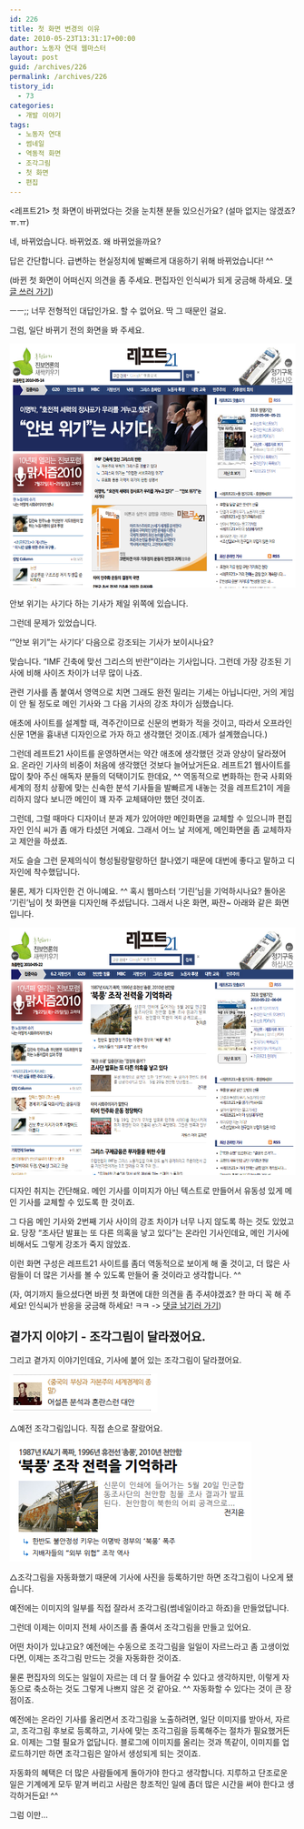 ```yaml
---
id: 226
title: 첫 화면 변경의 이유
date: 2010-05-23T13:31:17+00:00
author: 노동자 연대 웹마스터
layout: post
guid: /archives/226
permalink: /archives/226
tistory_id:
  - 73
categories:
  - 개발 이야기
tags:
  - 노동자 연대
  - 썸네일
  - 역동적 화면
  - 조각그림
  - 첫 화면
  - 편집
---
```

&lt;레프트21> 첫 화면이 바뀌었다는 것을 눈치챈 분들 있으신가요? (설마 없지는 않겠죠? ㅠ.ㅠ)

네, 바뀌었습니다. 바뀌었죠. 왜 바뀌었을까요?

답은 간단합니다. 급변하는 현실정치에 발빠르게 대응하기 위해 바뀌었습니다! ^^

(바뀐 첫 화면이 어떠신지 의견을 좀 주세요. 편집자인 인식씨가 되게 궁금해 하세요. <a href="#writeComment" target="_self">댓글 쓰러 가기</a>)

ㅡㅡ;; 너무 전형적인 대답인가요. 할 수 없어요. 딱 그 때문인 걸요.

그럼, 일단 바뀌기 전의 화면을 봐 주세요.

<img class="aligncenter" alt="" src="/wp-content/uploads/1/cfile26.uf.1803FE544D08475A2AEA08.png" width="580" height="430" />

안보 위기는 사기다 하는 기사가 제일 위쪽에 있습니다.

그런데 문제가 있었습니다.

‘”안보 위기”는 사기다’ 다음으로 강조되는 기사가 보이시나요?

맞습니다. “IMF 긴축에 맞선 그리스의 반란”이라는 기사입니다. 그런데 가장 강조된 기사에 비해 사이즈 차이가 너무 많이 나죠.

관련 기사를 좀 붙여서 영역으로 치면 그래도 완전 밀리는 기세는 아닙니다만, 거의 게임이 안 될 정도로 메인 기사와 그 다음 기사의 강조 차이가 심했습니다.

애초에 사이트를 설계할 때, 격주간이므로 신문의 변화가 적을 것이고, 따라서 오프라인 신문 1면을 흉내낸 디자인으로 가자 하고 생각했던 것이죠.(제가 설계했습니다.)

그런데 레프트21 사이트를 운영하면서는 약간 애초에 생각했던 것과 양상이 달라졌어요. 온라인 기사의 비중이 처음에 생각했던 것보다 늘어났거든요. 레프트21 웹사이트를 많이 찾아 주신 애독자 분들의 덕택이기도 한데요, ^^ 역동적으로 변화하는 한국 사회와 세계의 정치 상황에 맞는 신속한 분석 기사들을 발빠르게 내놓는 것을 레프트21이 게을리하지 않다 보니깐 메인이 꽤 자주 교체돼야만 했던 것이죠.

그런데, 그럴 때마다 디자이너 분과 제가 있어야만 메인화면을 교체할 수 있으니까 편집자인 인식 씨가 좀 애가 타셨던 거예요. 그래서 어느 날 저에게, 메인화면을 좀 교체하자고 제안을 하셨죠.

저도 슬슬 그런 문제의식이 형성될랑말랑하던 찰나였기 때문에 대번에 좋다고 말하고 디자인에 착수했답니다.

물론, 제가 디자인한 건 아니예요. ^^ 혹시 웹마스터 ‘기린’님을 기억하시나요? 돌아온 ‘기린’님이 첫 화면을 디자인해 주셨답니다. 그래서 나온 화면, 짜잔~ 아래와 같은 화면입니다.

<img class="aligncenter" alt="" src="/wp-content/uploads/1/cfile3.uf.170294514D08475A2DD757.png" width="580" height="436" />

디자인 취지는 간단해요. 메인 기사를 이미지가 아닌 텍스트로 만들어서 유동성 있게 메인 기사를 교체할 수 있도록 한 것이죠.

그 다음 메인 기사와 2번째 기사 사이의 강조 차이가 너무 나지 않도록 하는 것도 있었고요. 당장 “조사단 발표는 또 다른 의혹을 낳고 있다”는 온라인 기사인데요, 메인 기사에 비해서도 그렇게 강조가 죽지 않았죠.

이런 화면 구성은 레프트21 사이트를 좀더 역동적으로 보이게 해 줄 것이고, 더 많은 사람들이 더 많은 기사를 볼 수 있도록 만들어 줄 것이라고 생각합니다. ^^

(자, 여기까지 들으셨다면 바뀐 첫 화면에 대한 의견을 좀 주셔야겠죠? 한 마디 꼭 해 주세요! 인식씨가 반응을 궁금해 하세요! ㅋㅋ -> <a href="#communication" target="_self">댓글 남기러 가기</a>)

## 곁가지 이야기 - 조각그림이 달라졌어요.

그리고 곁가지 이야기인데요, 기사에 붙어 있는 조각그림이 달라졌어요.

<img alt="" src="/wp-content/uploads/1/cfile28.uf.19639D494D08475C201D30.png" width="261" height="69" />

△예전 조각그림입니다. 직접 손으로 잘랐어요.

<img alt="" src="/wp-content/uploads/1/cfile22.uf.14288F4E4D08475B041819.png" width="427" height="211" />

△조각그림을 자동화했기 때문에 기사에 사진을 등록하기만 하면 조각그림이 나오게 됐습니다.

예전에는 이미지의 일부를 직접 잘라서 조각그림(썸네일이라고 하죠)을 만들었답니다. 

그런데 이제는 이미지 전체 사이즈를 좀 줄여서 조각그림을 만들고 있어요.

어떤 차이가 있냐고요? 예전에는 수동으로 조각그림을 일일이 자르느라고 좀 고생이었다면, 이제는 조각그림 만드는 것을 자동화한 것이죠.

물론 편집자의 의도는 일일이 자르는 데 더 잘 들어갈 수 있다고 생각하지만, 이렇게 자동으로 축소하는 것도 그렇게 나쁘지 않은 것 같아요. ^^ 자동화할 수 있다는 것이 큰 장점이죠.

예전에는 온라인 기사를 올리면서 조각그림을 노출하려면, 일단 이미지를 받아서, 자르고, 조각그림 후보로 등록하고, 기사에 맞는 조각그림을 등록해주는 절차가 필요했거든요. 이제는 그럴 필요가 없답니다. 블로그에 이미지를 올리는 것과 똑같이, 이미지를 업로드하기만 하면 조각그림은 알아서 생성되게 되는 것이죠.

자동화의 혜택은 더 많은 사람들에게 돌아가야 한다고 생각합니다. 지루하고 단조로운 일은 기계에게 모두 맡겨 버리고 사람은 창조적인 일에 좀더 많은 시간을 써야 한다고 생각하거든요! ^^

그럼 이만&#8230;
